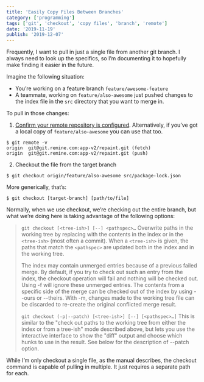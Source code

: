 ```yaml
---
title: 'Easily Copy Files Between Branches'
category: ['programming']
tags: ['git', 'checkout', 'copy files', 'branch', 'remote']
date: '2019-11-19'
publish: '2019-12-07'
---
```


Frequently, I want to pull in just a single file from another git branch. I always need to look up the specifics, so I’m documenting it to hopefully make finding it easier in the future.

Imagine the following situation:

-   You’re working on a feature branch `feature/awesome-feature`
-   A teammate, working on `feature/also-awesome` just pushed changes to the index file in the `src` directory that you want to merge in.

To pull in those changes:

1. [Confirm your remote repository is configured](git-adding-remotes). Alternatively, if you’ve got a local copy of `feature/also-awesome` you can use that too.

```shell
$ git remote -v
origin	git@git.remine.com:app-v2/repaint.git (fetch)
origin	git@git.remine.com:app-v2/repaint.git (push)
```

2. Checkout the file from the target branch

```shell
$ git checkout origin/feature/also-awesome src/package-lock.json
```

More generically, that’s:

```shell
$ git checkout [target-branch] [path/to/file]
```

Normally, when we use checkout, we’re checking out the entire branch, but what we’re doing here is taking advantage of the following options:

> `git checkout [<tree-ish>] [--] <pathspec>…`
> Overwrite paths in the working tree by replacing with the contents in the index or in the `<tree-ish>` (most often a commit). When a `<tree-ish>` is given, the paths that match the `<pathspec>` are updated both in the index and in the working tree.
>
> The index may contain unmerged entries because of a previous failed merge. By default, if you try to check out such an entry from the index, the checkout operation will fail and nothing will be checked out.
> Using -f will ignore these unmerged entries. The contents from a specific side of the merge can be checked out of the index by using --ours or --theirs. With -m, changes made to the working tree file can be discarded to re-create the original conflicted merge result.
>
> `git checkout (-p|--patch) [<tree-ish>] [--] [<pathspec>…]`
> This is similar to the "check out paths to the working tree from either the index or from a tree-ish" mode described above, but lets you use the interactive interface to show the "diff" output and choose which hunks to use in the result. See below for the description of --patch option.

While I’m only checkout a single file, as the manual describes, the checkout command is capable of pulling in multiple. It just requires a separate path for each.
